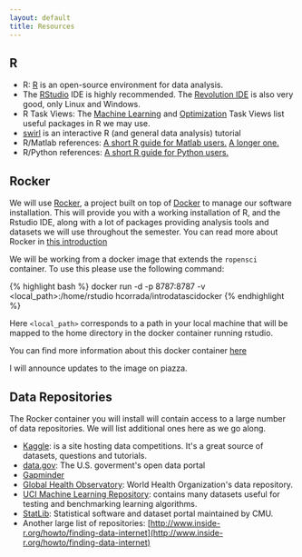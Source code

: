 ```yaml
---
layout: default
title: Resources
---
```


R
------
* R: [R](http://www.r-project.org) is an open-source environment for data analysis.  
* The [RStudio](http://www.rstudio.com/ide) IDE is highly recommended. The [Revolution IDE](http://www.revolutionanalytics.com/academic-and-public-service-programs) is also very good, only Linux and Windows.  
* R Task Views: The [Machine Learning](http://cran.r-project.org/web/views/MachineLearning.html) and [Optimization](http://cran.r-project.org/web/views/Optimization.html) Task Views list useful packages in R we may use.  
* [swirl](http://swirlstats.com/) is an interactive R (and general data analysis) tutorial  
* R/Matlab references: [A short R guide for Matlab users.](http://mathesaurus.sourceforge.net/octave-r.html) [A longer one.](http://cran.r-project.org/doc/contrib/Hiebeler-matlabR.pdf)  
* R/Python references: [A short R guide for Python users.](http://mathesaurus.sourceforge.net/r-numpy.html)  

Rocker
------

We will use [Rocker](https://github.com/rocker-org/rocker), a project built on top of
[Docker](https://www.docker.com/) to manage our software installation. This will provide you with a working installation of R, and the Rstudio IDE, along with a lot
of packages providing analysis tools and datasets we will use throughout the semester. You
can read more about Rocker in [this introduction](http://dirk.eddelbuettel.com/blog/2014/10/23/)

We will be working from a docker image that extends the `ropensci`
container. To use this please use the following command:

{% highlight bash %}
docker run -d -p 8787:8787 -v <local_path>:/home/rstudio hcorrada/introdatascidocker
{% endhighlight %}

Here `<local_path>` corresponds to a path in your local machine that
will be mapped to the home directory in the docker container running
rstudio.

You can find more information about this docker container
[here](https://registry.hub.docker.com/u/hcorrada/introdatascidocker/)

I will announce updates to the image on piazza.

Data Repositories
---------------

The Rocker container you will install will contain access to a large number of data repositories.
We will list additional ones here as we go along.

* [Kaggle](http://www.kaggle.com/): is a site hosting data competitions. It's a great source of
datasets, questions and tutorials.
* [data.gov](http://www.data.gov/): The U.S. goverment's open data portal
* [Gapminder](http://www.gapminder.org/data/)
* [Global Health Observatory](http://www.who.int/gho/database/en/): World Health Organization's data repository.
* [UCI Machine Learning Repository](http://archive.ics.uci.edu/ml/): contains many datasets useful for testing and benchmarking learning algorithms.
* [StatLib](http://lib.stat.cmu.edu/): Statistical software and
dataset portal maintained by CMU.
* Another large list of repositories: [http://www.inside-r.org/howto/finding-data-internet](http://www.inside-r.org/howto/finding-data-internet)
